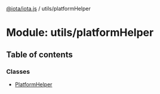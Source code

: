 [@iota/iota.js](../README.md) / utils/platformHelper

# Module: utils/platformHelper

## Table of contents

### Classes

- [PlatformHelper](../classes/utils_platformhelper.platformhelper.md)
